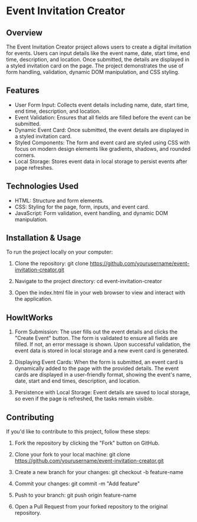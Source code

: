 # Event Invitation Creator

## Overview
The Event Invitation Creator project allows users to create a digital invitation for events. Users can input details like the event name, date, start time, end time, description, and location. Once submitted, the details are displayed in a styled invitation card on the page. The project demonstrates the use of form handling, validation, dynamic DOM manipulation, and CSS styling.

## Features
- User Form Input: Collects event details including name, date, start time, end time, description, and location.
- Event Validation: Ensures that all fields are filled before the event can be submitted.
- Dynamic Event Card: Once submitted, the event details are displayed in a styled invitation card.
- Styled Components: The form and event card are styled using CSS with focus on modern design elements like gradients, shadows, and rounded corners.
- Local Storage: Stores event data in local storage to persist events after page refreshes.

## Technologies Used
- HTML: Structure and form elements.
- CSS: Styling for the page, form, inputs, and event card.
- JavaScript: Form validation, event handling, and dynamic DOM manipulation.

## Installation & Usage
To run the project locally on your computer:

1. Clone the repository:
git clone https://github.com/yourusername/event-invitation-creator.git

2. Navigate to the project directory:
cd event-invitation-creator

3. Open the index.html file in your web browser to view and interact with the application.

## HowItWorks
1. Form Submission:
The user fills out the event details and clicks the "Create Event" button.
The form is validated to ensure all fields are filled. If not, an error message is shown.
Upon successful validation, the event data is stored in local storage and a new event card is generated.

2. Displaying Event Cards:
When the form is submitted, an event card is dynamically added to the page with the provided details.
The event cards are displayed in a user-friendly format, showing the event's name, date, start and end times, description, and location.

3. Persistence with Local Storage:
Event details are saved to local storage, so even if the page is refreshed, the tasks remain visible.

## Contributing
If you'd like to contribute to this project, follow these steps:

1. Fork the repository by clicking the "Fork" button on GitHub.

2. Clone your fork to your local machine:
git clone https://github.com/yourusername/event-invitation-creator.git

3. Create a new branch for your changes:
git checkout -b feature-name

4. Commit your changes:
git commit -m "Add feature"

5. Push to your branch:
git push origin feature-name

6. Open a Pull Request from your forked repository to the original repository.
